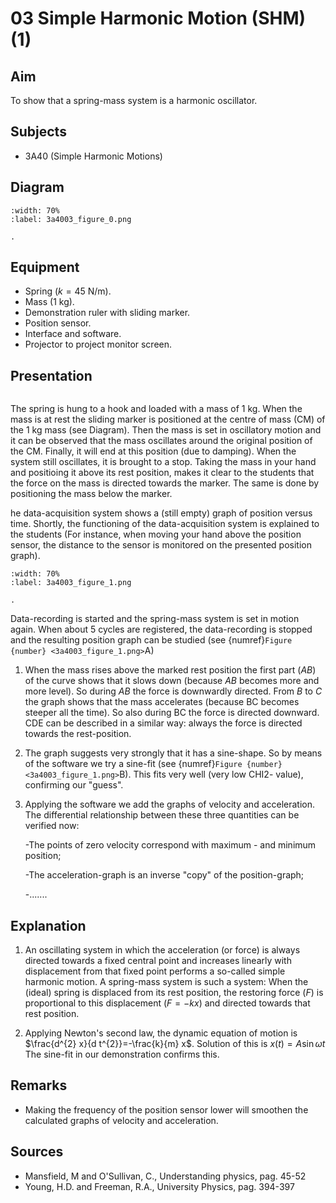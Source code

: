 # 03 Simple Harmonic Motion (SHM) (1)
  
## Aim   
 To show that a spring-mass system is a harmonic oscillator.    
  
## Subjects   
* 3A40 (Simple Harmonic Motions)   

## Diagram
   
```{figure} figures/figure_0.png
:width: 70%  
:label: 3a4003_figure_0.png  

. 
```

## Equipment
 *  Spring ($k=45\mathrm{~N/m}$). 
 *  Mass ($1\mathrm{~kg}$). 
 *  Demonstration ruler with sliding marker. 
 *  Position sensor. 
 *  Interface and software. 
 *  Projector to project monitor screen.
    
  
## Presentation

```{iframe} https://www.youtube.com/embed/exaFE_NZqcE?si=Qv0CtuOgX3GKw8e7
```

The spring is hung to a hook and loaded with a mass of $1 \mathrm{~kg}$. When the mass is at rest the sliding marker is positioned at the centre of mass (CM) of the $1 \mathrm{~kg}$ mass (see Diagram). Then the mass is set in oscillatory motion and it can be observed that the mass oscillates around the original position of the CM. Finally, it will end at this position (due to damping). When the system still oscillates, it is brought to a stop. Taking the mass in your hand and positioing it above its rest position, makes it clear to the students that the force on the mass is directed towards the marker. The same is done by positioning the mass below the marker.

he data-acquisition system shows a (still empty) graph of position versus time. Shortly, the functioning of the data-acquisition system is explained to the students (For instance, when moving your hand above the position sensor, the distance to the sensor is monitored on the presented position graph).

```{figure} figures/figure_1.png
:width: 70%  
:label: 3a4003_figure_1.png  

. 
```
Data-recording is started and the spring-mass system is set in motion again. When about 5 cycles are registered, the data-recording is stopped and the resulting position graph can be studied (see {numref}`Figure {number} <3a4003_figure_1.png>`A)

1. When the mass rises above the marked rest position the first part ($AB$) of the curve shows that it slows down (because $A B$ becomes more and more level). So during $A B$ the force is downwardly directed. From $B$ to $C$ the graph shows that the mass accelerates (because BC becomes steeper all the time). So also during 
BC the force is directed downward. CDE can be described in a similar way: 
always the force is directed towards the rest-position.  
2. The graph suggests very strongly that it has a sine-shape. So by means of the 
software we try a sine-fit (see {numref}`Figure {number} <3a4003_figure_1.png>`B). This fits very well (very low CHI2-
value), confirming our "guess". 
3. Applying the software we add the graphs of velocity and acceleration. The 
differential relationship between these three quantities can be verified now: 
    
    -The points of zero velocity correspond with maximum - and minimum position; 
    
    -The acceleration-graph is an inverse "copy" of the position-graph; 
    
    -.......

## Explanation   
1. An oscillating system in which the acceleration (or force) is always directed towards a fixed central point and increases linearly with displacement from that fixed point performs a so-called simple harmonic motion. A spring-mass system is such a system: When the (ideal) spring is displaced from its rest position, the restoring force $(F)$ is proportional to this displacement $(F=-k x)$ and directed towards that rest position.

2. Applying Newton's second law, the dynamic equation of motion is $\frac{d^{2} x}{d t^{2}}=-\frac{k}{m} x$. Solution of this is $x(t)=A \sin \omega t$ The sine-fit in our demonstration confirms this.

  
## Remarks
 *  Making the frequency of the position sensor lower will smoothen the calculated graphs of velocity and acceleration.
   
  
## Sources
 *  Mansfield, M and O'Sullivan, C., Understanding physics, pag. 45-52 
 *  Young, H.D. and Freeman, R.A., University Physics, pag. 394-397
  
